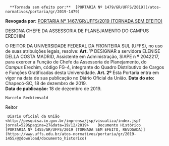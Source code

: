       **Tornada sem efeito por:**  [PORTARIA Nº 1479/GR/UFFS/2019](/atos-normativos/portaria/gr/2019-1479) 

 **Revogada por:**  [PORTARIA Nº 1467/GR/UFFS/2019 (TORNADA SEM EFEITO)](/atos-normativos/portaria/gr/2019-1467) 

   DESIGNA CHEFE DA ASSESSORIA DE PLANEJAMENTO DO CAMPUS ERECHIM  

 O REITOR DA UNIVERSIDADE FEDERAL DA FRONTEIRA SUL (UFFS), no uso de suas atribuições legais, resolve: **Art. 1º**  DESIGNAR a servidora ELENISE DELLA COSTA MADRID, Assistente em Administração, SIAPE n **º**  2042217, para exercer a Função de Chefe da Assessoria de Planejamento, do *Campus*  Erechim, código FG-4, integrante do Quadro Distributivo de Cargos e Funções Gratificadas desta Universidade. **Art. 2º**  Esta Portaria entra em vigor na data de sua publicação no Diário Oficial da União.    **Data do ato:** Chapecó-SC, 18 de dezembro de 2019.   
 **Data de publicação:**  18 de dezembro de 2019. 

    Marcelo Recktenvald   
 Reitor 

     Diario Oficial da União <http://pesquisa.in.gov.br/imprensa/jsp/visualiza/index.jsp?jornal=529&pagina=27&data=19/12/2019>    Documento Histórico  [PORTARIA Nº 1455/GR/UFFS/2019 (TORNADA SEM EFEITO, REVOGADA)](https://www.uffs.edu.br/atos-normativos/portaria/gr/2019-1455/@@download/documento_historico)     
      